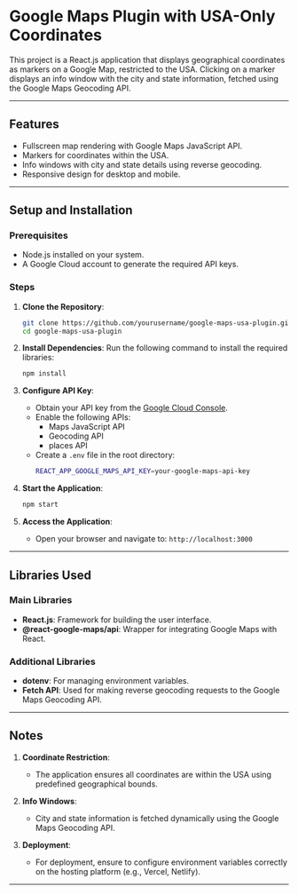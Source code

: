 

# Google Maps Plugin with USA-Only Coordinates

This project is a React.js application that displays geographical coordinates as markers on a Google Map, restricted to the USA. Clicking on a marker displays an info window with the city and state information, fetched using the Google Maps Geocoding API.

---

## Features
- Fullscreen map rendering with Google Maps JavaScript API.
- Markers for coordinates within the USA.
- Info windows with city and state details using reverse geocoding.
- Responsive design for desktop and mobile.

---

## Setup and Installation

### Prerequisites
- Node.js installed on your system.
- A Google Cloud account to generate the required API keys.

### Steps

1. **Clone the Repository**:
   ```bash
   git clone https://github.com/yourusername/google-maps-usa-plugin.git
   cd google-maps-usa-plugin
   ```

2. **Install Dependencies**:
   Run the following command to install the required libraries:
   ```bash
   npm install
   ```

3. **Configure API Key**:
   - Obtain your API key from the [Google Cloud Console](https://console.cloud.google.com/).
   - Enable the following APIs:
     - Maps JavaScript API
     - Geocoding API
     - places API
   - Create a `.env` file in the root directory:
     ```bash
     REACT_APP_GOOGLE_MAPS_API_KEY=your-google-maps-api-key
     ```

4. **Start the Application**:
   ```bash
   npm start
   ```

5. **Access the Application**:
   - Open your browser and navigate to: `http://localhost:3000`

---

## Libraries Used

### Main Libraries
- **React.js**: Framework for building the user interface.
- **@react-google-maps/api**: Wrapper for integrating Google Maps with React.

### Additional Libraries
- **dotenv**: For managing environment variables.
- **Fetch API**: Used for making reverse geocoding requests to the Google Maps Geocoding API.

---

## Notes

1. **Coordinate Restriction**:
   - The application ensures all coordinates are within the USA using predefined geographical bounds.

2. **Info Windows**:
   - City and state information is fetched dynamically using the Google Maps Geocoding API.

3. **Deployment**:
   - For deployment, ensure to configure environment variables correctly on the hosting platform (e.g., Vercel, Netlify).

---